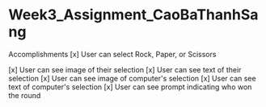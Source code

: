 # Week3_Assignment_CaoBaThanhSang
Accomplishments
[x] User can select Rock, Paper, or Scissors

[x] User can see image of their selection
[x] User can see text of their selection
[x] User can see image of computer's selection
[x] User can see text of computer's selection
[x] User can see prompt indicating who won the round
